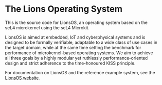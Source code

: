 # The Lions Operating System

This is the source code for LionsOS, an operating system based on the
seL4 microkernel using the seL4 Microkit.

LionsOS is aimed at embedded, IoT and cyberphysical systems and is designed to
be formally verifiable, adaptable to a wide class of use cases in the target
domain, while at the same time setting the benchmark for performance of
microkernel-based operating systems. We aim to achieve all three goals by a
highly modular yet ruthlessly performance-oriented design and strict adherence
to the time-honoured KISS principle.

For documentation on LionsOS and the reference example system, see the
[LionsOS website](https://lionsos.org).


